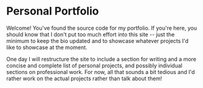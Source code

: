 # Personal Portfolio

Welcome! You've found the source code for my portfolio. If you're here, you should know that I don't put too much effort into this site -- just the minimum to keep the bio updated and to showcase whatever projects I'd like to showcase at the moment.

One day I will restructure the site to include a section for writing and a more concise and complete list of personal projects, and possibly individual sections on professional work. For now, all that sounds a bit tedious and I'd rather work on the actual projects rather than talk about them!